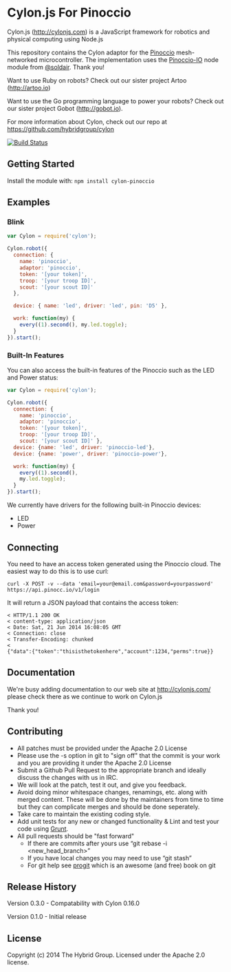 # Cylon.js For Pinoccio

Cylon.js (http://cylonjs.com) is a JavaScript framework for robotics and
physical computing using Node.js

This repository contains the Cylon adaptor for the [Pinoccio](https://pinocc.io/) mesh-networked microcontroller. The implementation uses the [Pinoccio-IO](https://github.com/soldair/pinoccio-io) node module from [@soldair](https://github.com/soldair/). Thank you!

Want to use Ruby on robots? Check out our sister project Artoo (http://artoo.io)

Want to use the Go programming language to power your robots? Check out our
sister project Gobot (http://gobot.io).

For more information about Cylon, check out our repo at
https://github.com/hybridgroup/cylon

[![Build Status](https://secure.travis-ci.org/hybridgroup/cylon-pinoccio.png?branch=master)](http://travis-ci.org/hybridgroup/cylon-pinoccio)

## Getting Started

Install the module with: `npm install cylon-pinoccio`

## Examples

### Blink

```javascript
var Cylon = require('cylon');

Cylon.robot({
  connection: {
    name: 'pinoccio',
    adaptor: 'pinoccio',
    token: '[your token]',
    troop: '[your troop ID]',
    scout: '[your scout ID]'
  },

  device: { name: 'led', driver: 'led', pin: 'D5' },

  work: function(my) {
    every((1).second(), my.led.toggle);
  }
}).start();
```

### Built-In Features

You can also access the built-in features of the Pinoccio such as the LED and Power status:

```javascript
var Cylon = require('cylon');

Cylon.robot({
  connection: {
    name: 'pinoccio',
    adaptor: 'pinoccio',
    token: '[your token]',
    troop: '[your troop ID]',
    scout: '[your scout ID]' },
  device: {name: 'led', driver: 'pinoccio-led'},
  device: {name: 'power', driver: 'pinoccio-power'},

  work: function(my) {
    every((1).second(),
    my.led.toggle);
  }
}).start();
```

We currently have drivers for the following built-in Pinoccio devices:

- LED
- Power

## Connecting

You need to have an access token generated using the Pinoccio cloud. The easiest way to do this is to use curl:
```
curl -X POST -v --data 'email=your@email.com&password=yourpassword' https://api.pinocc.io/v1/login
```

It will return a JSON payload that contains the access token:
```
< HTTP/1.1 200 OK
< content-type: application/json
< Date: Sat, 21 Jun 2014 16:08:05 GMT
< Connection: close
< Transfer-Encoding: chunked
<
{"data":{"token":"thisisthetokenhere","account":1234,"perms":true}}
```

## Documentation
We're busy adding documentation to our web site at http://cylonjs.com/ please check there as we continue to work on Cylon.js

Thank you!

## Contributing

* All patches must be provided under the Apache 2.0 License
* Please use the -s option in git to "sign off" that the commit is your work and you are providing it under the Apache 2.0 License
* Submit a Github Pull Request to the appropriate branch and ideally discuss the changes with us in IRC.
* We will look at the patch, test it out, and give you feedback.
* Avoid doing minor whitespace changes, renamings, etc. along with merged content. These will be done by the maintainers from time to time but they can complicate merges and should be done seperately.
* Take care to maintain the existing coding style.
* Add unit tests for any new or changed functionality & Lint and test your code using [Grunt](http://gruntjs.com/).
* All pull requests should be "fast forward"
  * If there are commits after yours use “git rebase -i <new_head_branch>”
  * If you have local changes you may need to use “git stash”
  * For git help see [progit](http://git-scm.com/book) which is an awesome (and free) book on git

## Release History

Version 0.3.0 - Compatability with Cylon 0.16.0

Version 0.1.0 - Initial release

## License

Copyright (c) 2014 The Hybrid Group. Licensed under the Apache 2.0 license.
